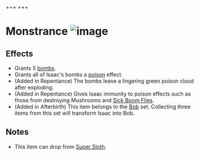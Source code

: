 +++
+++

 # Monstrance ![image](/image/Monstrance.png) 


Effects
---------


* Grants 5 [bombs](/wiki/Bomb "Bomb").
* Grants all of Isaac's bombs a [poison](/wiki/Poison "Poison") effect.
* (Added in Repentance) The bombs leave a lingering green poison cloud after exploding.
* (Added in Repentance) Gives Isaac immunity to poison effects such as those from destroying Mushrooms and [Sick Boom Flies](/wiki/Boom_Fly#Sick_Boom_Fly "Boom Fly").
* (Added in Afterbirth) This item belongs to the [Bob](/wiki/Bob "Bob") set. Collecting three items from this set will transform Isaac into Bob.


Notes
-------


* This item can drop from [Super Sloth](/wiki/Super_Sloth "Super Sloth").


